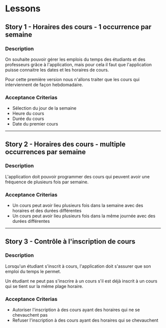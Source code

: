 Lessons
====

## Story 1 - Horaires des cours - 1 occurrence par semaine
### Description
On souhaite pouvoir gérer les emplois du temps des étudiants et des professeurs grâce à l'application, mais pour cela il faut que l'application puisse connaitre les dates et les horaires de cours.

Pour cette première version nous n'allons traiter que les cours qui interviennent de façon hebdomadaire.

### Acceptance Criterias
* Sélection du jour de la semaine
* Heure du cours
* Durée du cours
* Date du premier cours

---

## Story 2 - Horaires des cours - multiple occurrences par semaine
### Description
L'application doit pouvoir programmer des cours qui peuvent avoir une fréquence de plusieurs fois par semaine.

### Acceptance Criterias
* Un cours peut avoir lieu plusieurs fois dans la semaine avec des horaires et des durées différentes
* Un cours peut avoir lieu plusieurs fois dans la même journée avec des durées différentes

---

## Story 3 - Contrôle à l'inscription de cours
### Description
Lorsqu'un étudiant s'inscrit à cours, l'application doit s'assurer que son emploi du temps le permet.

Un étudiant ne peut pas s'inscrire à un cours s'il est déjà inscrit à un cours qui se tient sur la même plage horaire.

### Acceptance Criterias
* Autoriser l'inscription à des cours ayant des horaires qui ne se chevauchent pas
* Refuser l'inscription à des cours ayant des horaires qui se chevauchent

